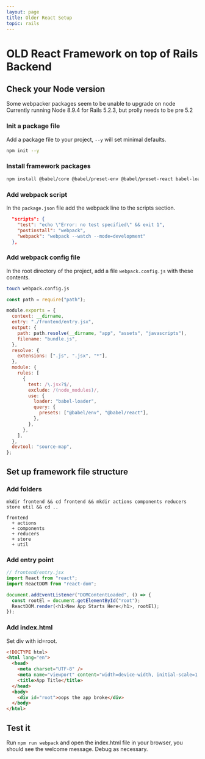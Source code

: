 ```yaml
---
layout: page
title: Older React Setup
topic: rails
---
```


# OLD React Framework on top of Rails Backend

## Check your Node version

Some webpacker packages seem to be unable to upgrade on node
Currently running Node 8.9.4 for Rails 5.2.3, but prolly needs to be pre 5.2

### Init a package file

Add a package file to your project, `--y` will set minimal defaults.

```bash
npm init --y
```

### Install framework packages

```bash
npm install @babel/core @babel/preset-env @babel/preset-react babel-loader react react-dom react-redux react-router-dom redux redux-logger redux-thunk webpack webpack-cli
```

### Add webpack script

In the `package.json` file add the webpack line to the scripts section.

```json
  "scripts": {
    "test": "echo \"Error: no test specified\" && exit 1",
    "postinstall": "webpack",
    "webpack": "webpack --watch --mode=development"
  },
```

### Add webpack config file

In the root directory of the project, add a file `webpack.config.js` with these contents.

```bash
touch webpack.config.js
```

```js
const path = require("path");

module.exports = {
  context: __dirname,
  entry: "./frontend/entry.jsx",
  output: {
    path: path.resolve(__dirname, "app", "assets", "javascripts"),
    filename: "bundle.js",
  },
  resolve: {
    extensions: [".js", ".jsx", "*"],
  },
  module: {
    rules: [
      {
        test: /\.jsx?$/,
        exclude: /(node_modules)/,
        use: {
          loader: "babel-loader",
          query: {
            presets: ["@babel/env", "@babel/react"],
          },
        },
      },
    ],
  },
  devtool: "source-map",
};
```

## Set up framework file structure

### Add folders

```
mkdir frontend && cd frontend && mkdir actions components reducers store util && cd ..
```

```
frontend
  + actions
  + components
  + reducers
  + store
  + util
```

### Add entry point

```js
// frontend/entry.jsx
import React from "react";
import ReactDOM from "react-dom";

document.addEventListener("DOMContentLoaded", () => {
  const rootEl = document.getElementById("root");
  ReactDOM.render(<h1>New App Starts Here</h1>, rootEl);
});
```

### Add index.html

Set div with id=root.

```html
<!DOCTYPE html>
<html lang="en">
  <head>
    <meta charset="UTF-8" />
    <meta name="viewport" content="width=device-width, initial-scale=1.0" />
    <title>App Title</title>
  </head>
  <body>
    <div id="root">oops the app broke</div>
  </body>
</html>
```

## Test it

Run `npm run webpack` and open the index.html file in your browser, you should see the welcome message. Debug as necessary.
